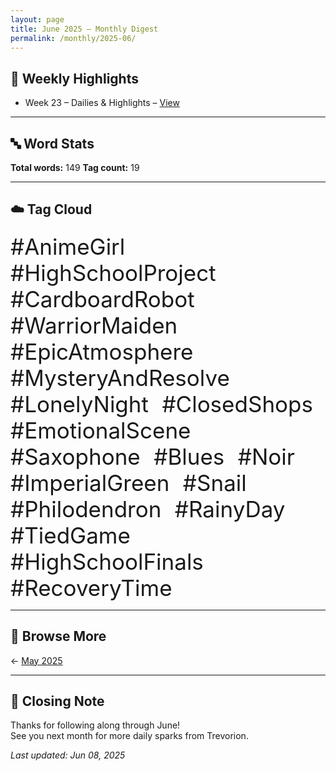 ```yaml
---
layout: page
title: June 2025 – Monthly Digest
permalink: /monthly/2025-06/
---
```


## 📅 Weekly Highlights

- Week 23 – Dailies & Highlights – [View](/2025/06/02/week-23.html)

---

## 🔤 Word Stats

**Total words:** 149
**Tag count:** 19

---

## ☁️ Tag Cloud

<span style="font-size: 2.5em; margin-right: 0.5em;">#AnimeGirl</span>
<span style="font-size: 2.5em; margin-right: 0.5em;">#HighSchoolProject</span>
<span style="font-size: 2.5em; margin-right: 0.5em;">#CardboardRobot</span>
<span style="font-size: 2.5em; margin-right: 0.5em;">#WarriorMaiden</span>
<span style="font-size: 2.5em; margin-right: 0.5em;">#EpicAtmosphere</span>
<span style="font-size: 2.5em; margin-right: 0.5em;">#MysteryAndResolve</span>
<span style="font-size: 2.5em; margin-right: 0.5em;">#LonelyNight</span>
<span style="font-size: 2.5em; margin-right: 0.5em;">#ClosedShops</span>
<span style="font-size: 2.5em; margin-right: 0.5em;">#EmotionalScene</span>
<span style="font-size: 2.5em; margin-right: 0.5em;">#Saxophone</span>
<span style="font-size: 2.5em; margin-right: 0.5em;">#Blues</span>
<span style="font-size: 2.5em; margin-right: 0.5em;">#Noir</span>
<span style="font-size: 2.5em; margin-right: 0.5em;">#ImperialGreen</span>
<span style="font-size: 2.5em; margin-right: 0.5em;">#Snail</span>
<span style="font-size: 2.5em; margin-right: 0.5em;">#Philodendron</span>
<span style="font-size: 2.5em; margin-right: 0.5em;">#RainyDay</span>
<span style="font-size: 2.5em; margin-right: 0.5em;">#TiedGame</span>
<span style="font-size: 2.5em; margin-right: 0.5em;">#HighSchoolFinals</span>
<span style="font-size: 2.5em; margin-right: 0.5em;">#RecoveryTime</span>

---

## 🔁 Browse More

← [May 2025](/monthly/2025-05/)

---

## 🌟 Closing Note

Thanks for following along through June!  
See you next month for more daily sparks from Trevorion.

_Last updated: Jun 08, 2025_